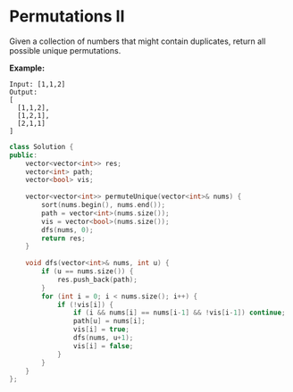 # Permutations II

Given a collection of numbers that might contain duplicates, return all possible unique permutations.

**Example:**

```
Input: [1,1,2]
Output:
[
  [1,1,2],
  [1,2,1],
  [2,1,1]
]
```

```c++
class Solution {
public:
    vector<vector<int>> res;
    vector<int> path;
    vector<bool> vis;
    
    vector<vector<int>> permuteUnique(vector<int>& nums) {
        sort(nums.begin(), nums.end());
        path = vector<int>(nums.size());
        vis = vector<bool>(nums.size());
        dfs(nums, 0);
        return res;
    }
    
    void dfs(vector<int>& nums, int u) {
        if (u == nums.size()) {
            res.push_back(path);
        }
        for (int i = 0; i < nums.size(); i++) {
            if (!vis[i]) {
                if (i && nums[i] == nums[i-1] && !vis[i-1]) continue;
                path[u] = nums[i];
                vis[i] = true;
                dfs(nums, u+1);
                vis[i] = false;
            }
        }
    }
};
```

